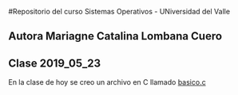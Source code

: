 #Repositorio del curso Sistemas Operativos - UNiversidad del Valle
## Autora Mariagne Catalina Lombana Cuero
## Clase 2019_05_23
En la clase de hoy se creo un archivo en C llamado [basico.c](basico.c)
